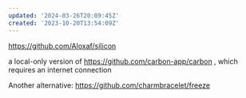 ```yaml
---
updated: '2024-03-26T20:09:45Z'
created: '2023-10-20T13:54:09Z'
---
```

https://github.com/Aloxaf/silicon

a local-only version of https://github.com/carbon-app/carbon , which requires an internet connection

Another alternative: https://github.com/charmbracelet/freeze